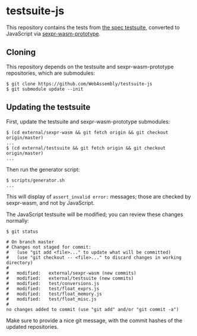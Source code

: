 # testsuite-js

This repository contains the tests from [the spec
testsuite](https://github.com/WebAssembly/spec/tree/master/ml-proto/test),
converted to JavaScript via
[sexpr-wasm-prototype](https://github.com/WebAssembly/sexpr-wasm-prototype).

## Cloning

This repository depends on the testsuite and sexpr-wasm-prototype repositories,
which are submodules:

```
$ git clone https://github.com/WebAssembly/testsuite-js
$ git submodule update --init
```

## Updating the testsuite

First, update the testsuite and sexpr-wasm-prototype submodules:

```
$ (cd external/sexpr-wasm && git fetch origin && git checkout origin/master)
...
$ (cd external/testsuite && git fetch origin && git checkout origin/master)
...
```

Then run the generator script:

```
$ scripts/generator.sh
...
```

This will display of `assert_invalid error:` messages; those are checked by
sexpr-wasm, and not by JavaScript.

The JavaScript testsuite will be modified; you can review these changes
normally:

```
$ git status

# On branch master
# Changes not staged for commit:
#   (use "git add <file>..." to update what will be committed)
#   (use "git checkout -- <file>..." to discard changes in working directory)
#
#	modified:   external/sexpr-wasm (new commits)
#	modified:   external/testsuite (new commits)
#	modified:   test/conversions.js
#	modified:   test/float_exprs.js
#	modified:   test/float_memory.js
#	modified:   test/float_misc.js
#
no changes added to commit (use "git add" and/or "git commit -a")
```

Make sure to provide a nice git message, with the commit hashes of the updated
repositories.
